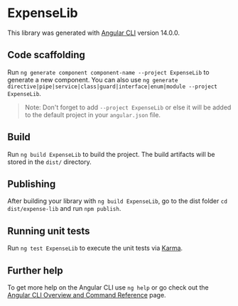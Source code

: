 # ExpenseLib

This library was generated with [Angular CLI](https://github.com/angular/angular-cli) version 14.0.0.

## Code scaffolding

Run `ng generate component component-name --project ExpenseLib` to generate a new component. You can also use `ng generate directive|pipe|service|class|guard|interface|enum|module --project ExpenseLib`.
> Note: Don't forget to add `--project ExpenseLib` or else it will be added to the default project in your `angular.json` file. 

## Build

Run `ng build ExpenseLib` to build the project. The build artifacts will be stored in the `dist/` directory.

## Publishing

After building your library with `ng build ExpenseLib`, go to the dist folder `cd dist/expense-lib` and run `npm publish`.

## Running unit tests

Run `ng test ExpenseLib` to execute the unit tests via [Karma](https://karma-runner.github.io).

## Further help

To get more help on the Angular CLI use `ng help` or go check out the [Angular CLI Overview and Command Reference](https://angular.io/cli) page.
